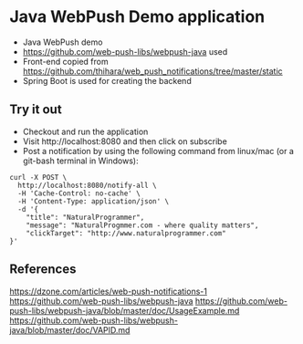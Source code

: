# Java WebPush Demo application


* Java WebPush demo
* https://github.com/web-push-libs/webpush-java used
* Front-end copied from https://github.com/thihara/web_push_notifications/tree/master/static
* Spring Boot is used for creating the backend

## Try it out

* Checkout and run the application
* Visit http://localhost:8080 and then click on subscribe
* Post a notification by using the following command from linux/mac (or a git-bash terminal in Windows):

```
curl -X POST \
  http://localhost:8080/notify-all \
  -H 'Cache-Control: no-cache' \
  -H 'Content-Type: application/json' \
  -d '{
	"title": "NaturalProgrammer",
	"message": "NaturalProgmmer.com - where quality matters",
	"clickTarget": "http://www.naturalprogrammer.com"
}'
```

## References

https://dzone.com/articles/web-push-notifications-1
https://github.com/web-push-libs/webpush-java
https://github.com/web-push-libs/webpush-java/blob/master/doc/UsageExample.md
https://github.com/web-push-libs/webpush-java/blob/master/doc/VAPID.md
